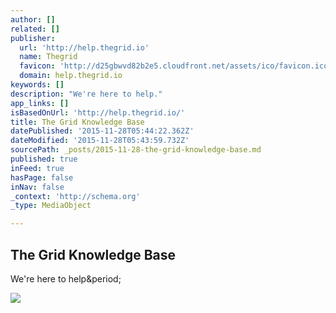 ```yaml
---
author: []
related: []
publisher:
  url: 'http://help.thegrid.io'
  name: Thegrid
  favicon: 'http://d25gbwvd82b2e5.cloudfront.net/assets/ico/favicon.ico'
  domain: help.thegrid.io
keywords: []
description: "We're here to help."
app_links: []
isBasedOnUrl: 'http://help.thegrid.io/'
title: The Grid Knowledge Base
datePublished: '2015-11-28T05:44:22.362Z'
dateModified: '2015-11-28T05:43:59.732Z'
sourcePath: _posts/2015-11-28-the-grid-knowledge-base.md
published: true
inFeed: true
hasPage: false
inNav: false
_context: 'http://schema.org'
_type: MediaObject

---
```

<article style=""><h1>The Grid Knowledge Base</h1><p>We're here to help&amp;period;</p><img src="http://d33v4339jhl8k0.cloudfront.net/docs/assets/54dd53ebe4b086c0c0966e7a/images/5586971de4b01a224b42d302/192.png" /></article>